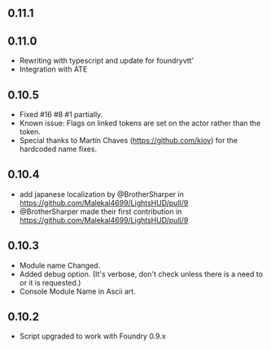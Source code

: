 ## 0.11.1

## 0.11.0

- Rewriting with typescript and update for foundryvtt'
- Integration with ATE

## 0.10.5
* Fixed #16 #8 #1 partially. 
* Known issue: Flags on linked tokens are set on the actor rather than the token.
* Special thanks to Martín Chaves (https://github.com/kiov) for the hardcoded name fixes.

## 0.10.4
* add japanese localization by @BrotherSharper in https://github.com/Malekal4699/LightsHUD/pull/9
* @BrotherSharper made their first contribution in https://github.com/Malekal4699/LightsHUD/pull/9

## 0.10.3
* Module name Changed.
* Added debug option. (It's verbose, don't check unless there is a need to or it is requested.)
* Console Module Name in Ascii art.

## 0.10.2
* Script upgraded to work with Foundry 0.9.x



